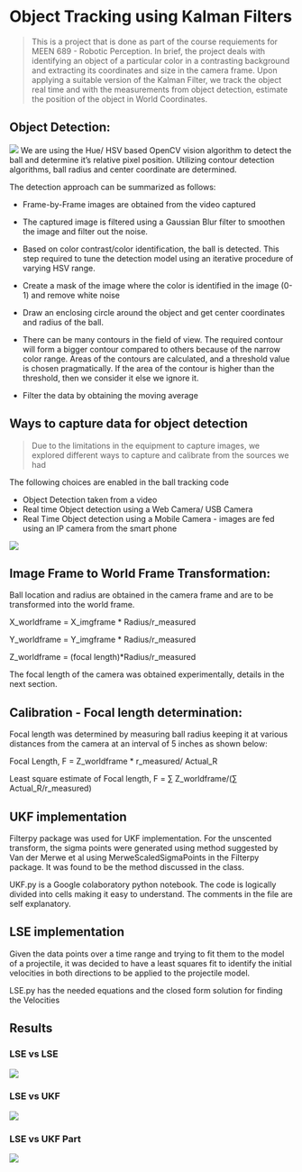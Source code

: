 # Object Tracking using Kalman Filters

> This is a project that is done as part of the course requiements for MEEN 689 - Robotic Perception. In brief, the project deals with identifying an object of a particular color in a contrasting background and extracting its coordinates and size in the camera frame. Upon applying a suitable version of the Kalman Filter, we track the object real time and with the measurements from object detection, estimate the position of the object in World Coordinates.


## Object Detection:
![](gif/tracking_1.gif)
We are using the Hue/ HSV based OpenCV vision algorithm to detect the ball and determine it’s relative pixel position.  Utilizing contour detection algorithms, ball radius and center coordinate are determined.

The detection approach can be summarized as follows:

-  Frame-by-Frame images are obtained from the video captured

- The captured image is filtered using a Gaussian Blur filter to smoothen the image and filter out the noise.

- Based on color contrast/color identification, the ball is detected. This step required to tune the detection model using an iterative procedure of varying HSV range.

-  Create a mask of the image where the color is identified in the image (0-1) and remove white noise

-  Draw an enclosing circle around the object and get center coordinates and radius of the ball.

-  There can be many contours in the field of view.  The required contour will form a bigger contour compared to others because of the narrow color range.  Areas of the contours are calculated, and a threshold value is chosen pragmatically.  If the area of the contour is higher than the threshold, then we consider it else we ignore it.

-  Filter the data by obtaining the moving average

## Ways to capture data for object detection
> Due to the limitations in the equipment to capture images, we explored different ways to capture and calibrate from the sources we had

The following choices are enabled in the ball tracking code
- Object Detection taken from a video
- Real time Object detection using a Web Camera/ USB Camera
- Real Time Object detection using a Mobile Camera - images are fed using an IP camera from the smart phone

![](gif/tracking_2.gif)

## Image Frame to World Frame Transformation:
Ball location and radius are obtained in the camera frame and are to be transformed into the world frame.

X_worldframe = X_imgframe * Radius/r_measured

Y_worldframe = Y_imgframe * Radius/r_measured

Z_worldframe = (focal length)*Radius/r_measured

The focal length of the camera was obtained experimentally, details in the next section.

## Calibration - Focal length determination:
Focal length was determined by measuring ball radius keeping it at various distances from the camera at an interval of 5 inches as shown below:

Focal Length, F = Z_worldframe * r_measured/ Actual_R

Least square estimate of Focal length, F = ∑ Z_worldframe/(∑ Actual_R/r_measured)


## UKF implementation
Filterpy package was used for UKF implementation. For the unscented transform, the sigma points were generated using method suggested by Van der Merwe et al using MerweScaledSigmaPoints in the Filterpy package. It was found to be the method discussed in the class. 

UKF.py is a Google colaboratory python notebook. The code is logically divided into cells making it easy to understand. The comments in the file are self explanatory. 

## LSE implementation 
Given the data points over a time range and trying to fit them to the model of a projectile, it was decided to have a least squares fit to identify the initial velocities in both directions to be applied to the projectile model.

LSE.py has the needed equations and the closed form solution for finding the Velocities

## Results

### LSE vs LSE
![](gif/lse_vs_lse.gif)
### LSE vs UKF
![](gif/lse_vs_ukf.gif)
### LSE vs UKF Part
![](gif/lse_vs_ukf_part.gif)


